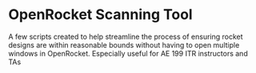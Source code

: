 # OpenRocket Scanning Tool
A few scripts created to help streamline the process of ensuring rocket designs are within reasonable bounds without having to open multiple windows in OpenRocket. Especially useful for AE 199 ITR instructors and TAs
